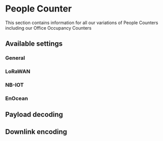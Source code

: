 # People Counter

This section contains information for all our variations of People Counters including our Office Occupancy Counters

## Available settings

### General

### LoRaWAN

### NB-IOT

### EnOcean

## Payload decoding

## Downlink encoding
